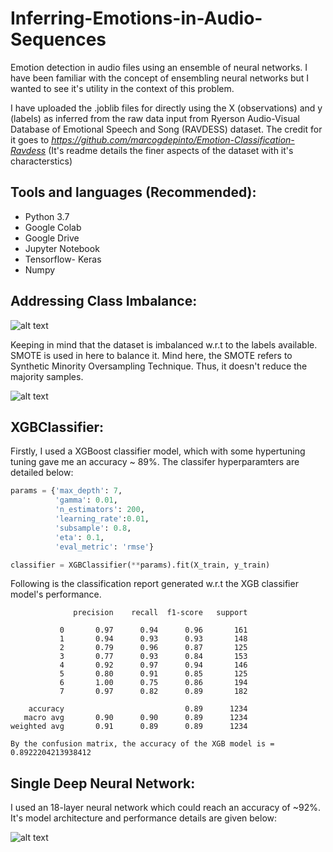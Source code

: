 # Inferring-Emotions-in-Audio-Sequences

Emotion detection in audio files using an ensemble of neural networks. I have been familiar with the concept of ensembling neural networks but I wanted to see it's utility in the context of this problem.

I have uploaded the .joblib files for directly using the X (observations) and y (labels) as inferred from the raw data input from Ryerson Audio-Visual Database of Emotional Speech and Song (RAVDESS) dataset. The credit for it goes to *https://github.com/marcogdepinto/Emotion-Classification-Ravdess* (It's readme details the finer aspects of the dataset with it's characterstics)

## Tools and languages (Recommended):
* Python 3.7
* Google Colab
* Google Drive
* Jupyter Notebook
* Tensorflow- Keras
* Numpy

## Addressing Class Imbalance:
![alt text](https://user-images.githubusercontent.com/45323656/71593192-14ac0180-2b01-11ea-9321-8f7f2be6c1ca.png)

Keeping in mind that the dataset is imbalanced w.r.t to the labels available. SMOTE is used in here to balance it. Mind here, the SMOTE refers to Synthetic Minority Oversampling Technique. Thus, it doesn't reduce the majority samples.

![alt text](https://user-images.githubusercontent.com/45323656/71593279-6f455d80-2b01-11ea-9085-47804835f89c.png)

## XGBClassifier: 
Firstly, I used a XGBoost classifier model, which with some hypertuning tuning gave me an accuracy ~ 89%. The classifer hyperparamters are detailed below: 
``` python
params = {'max_depth': 7,
          'gamma': 0.01,
          'n_estimators': 200,
          'learning_rate':0.01,
          'subsample': 0.8,
          'eta': 0.1,
          'eval_metric': 'rmse'}

classifier = XGBClassifier(**params).fit(X_train, y_train)
```
Following is the classification report generated w.r.t the XGB classifier model's performance.
```
              precision    recall  f1-score   support

           0       0.97      0.94      0.96       161
           1       0.94      0.93      0.93       148
           2       0.79      0.96      0.87       125
           3       0.77      0.93      0.84       153
           4       0.92      0.97      0.94       146
           5       0.80      0.91      0.85       125
           6       1.00      0.75      0.86       194
           7       0.97      0.82      0.89       182

    accuracy                           0.89      1234
   macro avg       0.90      0.90      0.89      1234
weighted avg       0.91      0.89      0.89      1234

By the confusion matrix, the accuracy of the XGB model is = 0.8922204213938412
```
## Single Deep Neural Network:
I used an 18-layer neural network which could reach an accuracy of ~92%. It's model architecture and performance details are given below:

![alt text](https://user-images.githubusercontent.com/45323656/71593544-8e90ba80-2b02-11ea-8842-4d65b17b0eba.png)


